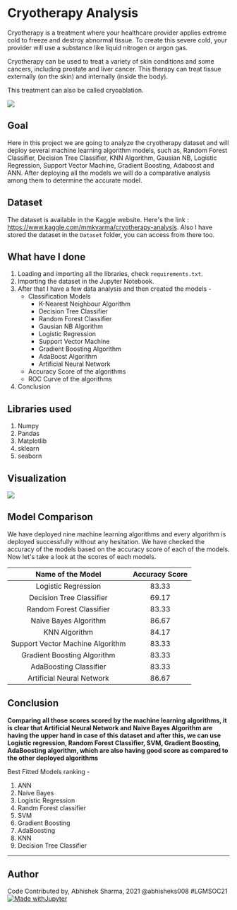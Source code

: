 # Cryotherapy Analysis
Cryotherapy is a treatment where your healthcare provider applies extreme cold to freeze and destroy abnormal tissue. To create this severe cold, your provider will use a substance like liquid nitrogen or argon gas.

Cryotherapy can be used to treat a variety of skin conditions and some cancers, including prostate and liver cancer. This therapy can treat tissue externally (on the skin) and internally (inside the body).

This treatment can also be called cryoablation.

![](https://github.com/abhisheks008/ML-ProjectKart/blob/patch-7/Cryotherapy%20Analysis/Images/cr1.jpg)

## Goal
Here in this project we are going to analyze the cryotherapy dataset and will deploy several machine learning algorithm models, such as, Random Forest Classifier, Decision Tree Classifier, KNN Algorithm, Gausian NB, Logistic Regression, Support Vector Machine, Gradient Boosting, Adaboost and ANN. After deploying all the models we will do a comparative analysis among them to determine the accurate model.

## Dataset
The dataset is available in the Kaggle website. Here's the link : https://www.kaggle.com/mmkvarma/cryotherapy-analysis. Also I have stored the dataset in the `Dataset` folder, you can access from there too.

## What have I done
1. Loading and importing all the libraries, check `requirements.txt`.
2. Importing the dataset in the Jupyter Notebook.
3. After that I have a few data analysis and then created the models -
    - Classification Models
        - K-Nearest Neighbour Algorithm
        - Decision Tree Classifier
        - Random Forest Classifier
        - Gausian NB Algorithm
        - Logistic Regression
        - Support Vector Machine
        - Gradient Boosting Algorithm
        - AdaBoost Algorithm
        - Artificial Neural Network
    - Accuracy Score of the algorithms
    - ROC Curve of the algorithms
4. Conclusion

## Libraries used
1. Numpy
2. Pandas
3. Matplotlib
4. sklearn
5. seaborn

## Visualization
![](https://github.com/abhisheks008/ML-ProjectKart/blob/patch-7/Cryotherapy%20Analysis/Images/cr2.png)

## Model Comparison
We have deployed nine machine learning algorithms and every algorithm is deployed successfully without any hesitation. We have checked the accuracy of the models based on the accuracy score of each of the models. Now let's take a look at the scores of each models.

|Name of the Model|Accuracy Score|
|:---:|:---:|
|Logistic Regression|83.33|
|Decision Tree Classifier|69.17|
|Random Forest Classifier|83.33|
|Naive Bayes Algorithm|86.67|
|KNN Algorithm|84.17|
|Support Vector Machine Algorithm|83.33|
|Gradient Boosting Algorithm|83.33|
|AdaBoosting Classifier|83.33|
|Artificial Neural Network|86.67|


## Conclusion
**Comparing all those scores scored by the machine learning algorithms, it is clear that Artificial Neural Network and Naive Bayes Algorithm are having the upper hand in case of this dataset and after this, we can use Logistic regression, Random Forest Classifier, SVM, Gradient Boosting, AdaBoosting algorithm, which are also having good score as compared to the other deployed algorithms**

Best Fitted Models ranking - 
1. ANN
2. Naive Bayes
3. Logistic Regression
4. Randm Forest classifier
5. SVM
6. Gradient Boosting
7. AdaBoosting
8. KNN
9. Decision Tree Classifier
 
 
********************************************************************

## Author
Code Contributed by, Abhishek Sharma, 2021 @abhisheks008 #LGMSOC21
[![Made withJupyter](https://img.shields.io/badge/Made%20with-Jupyter-orange?style=for-the-badge&logo=Jupyter)](https://jupyter.org/try)
